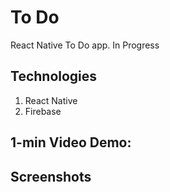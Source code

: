 # To Do 
React Native To Do app. In Progress

## Technologies
1. React Native
2. Firebase


## 1-min Video Demo:





## Screenshots


